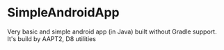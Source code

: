 # SimpleAndroidApp
Very basic and simple android app (in Java) built without Gradle support. It's build by AAPT2, D8 utilities
